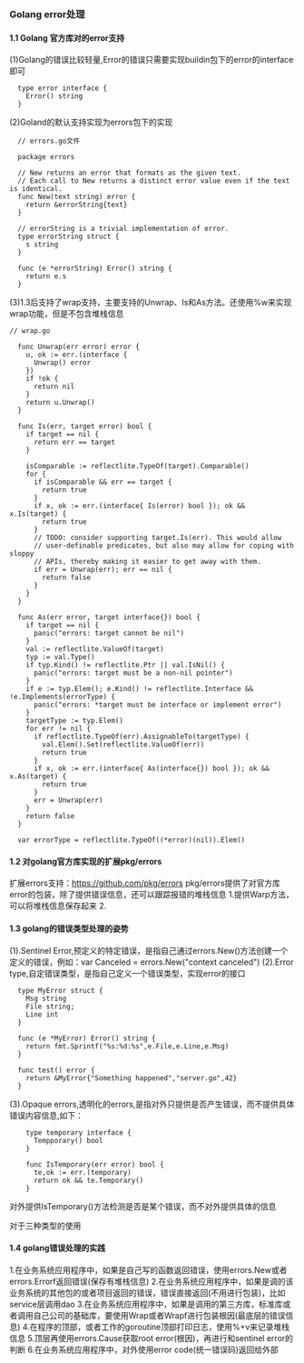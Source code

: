 ### Golang error处理

#### 1.1 Golang 官方库对的error支持
  (1)Golang的错误比较轻量,Error的错误只需要实现buildin包下的error的interface即可
  ```
    type error interface {
      Error() string
    }
  ```
  (2)Goland的默认支持实现为errors包下的实现
  ```
    // errors.go文件
    
    package errors

    // New returns an error that formats as the given text.
    // Each call to New returns a distinct error value even if the text is identical.
    func New(text string) error {
      return &errorString{text}
    }

    // errorString is a trivial implementation of error.
    type errorString struct {
      s string
    }

    func (e *errorString) Error() string {
      return e.s
    }

  ```
  (3)1.3后支持了wrap支持，主要支持的Unwrap、Is和As方法。还使用%w来实现wrap功能，但是不包含堆栈信息
  ```
  // wrap.go
  
    func Unwrap(err error) error {
      u, ok := err.(interface {
        Unwrap() error
      })
      if !ok {
        return nil
      }
      return u.Unwrap()
    }

    func Is(err, target error) bool {
      if target == nil {
        return err == target
      }

      isComparable := reflectlite.TypeOf(target).Comparable()
      for {
        if isComparable && err == target {
          return true
        }
        if x, ok := err.(interface{ Is(error) bool }); ok && x.Is(target) {
          return true
        }
        // TODO: consider supporting target.Is(err). This would allow
        // user-definable predicates, but also may allow for coping with sloppy
        // APIs, thereby making it easier to get away with them.
        if err = Unwrap(err); err == nil {
          return false
        }
      }
    }

    func As(err error, target interface{}) bool {
      if target == nil {
        panic("errors: target cannot be nil")
      }
      val := reflectlite.ValueOf(target)
      typ := val.Type()
      if typ.Kind() != reflectlite.Ptr || val.IsNil() {
        panic("errors: target must be a non-nil pointer")
      }
      if e := typ.Elem(); e.Kind() != reflectlite.Interface && !e.Implements(errorType) {
        panic("errors: *target must be interface or implement error")
      }
      targetType := typ.Elem()
      for err != nil {
        if reflectlite.TypeOf(err).AssignableTo(targetType) {
          val.Elem().Set(reflectlite.ValueOf(err))
          return true
        }
        if x, ok := err.(interface{ As(interface{}) bool }); ok && x.As(target) {
          return true
        }
        err = Unwrap(err)
      }
      return false
    }

    var errorType = reflectlite.TypeOf((*error)(nil)).Elem()
  ```
  
#### 1.2 对golang官方库实现的扩展pkg/errors
  扩展errors支持：https://github.com/pkg/errors
  pkg/errors提供了对官方库error的包装，除了提供错误信息，还可以跟踪报错的堆栈信息
  1.提供Warp方法，可以将堆栈信息保存起来
  2.
  

#### 1.3 golang的错误类型处理的姿势
  (1).Sentinel Error,预定义的特定错误，是指自己通过errors.New()方法创建一个定义的错误，例如：var Canceled = errors.New("context canceled")
  (2).Error type,自定错误类型，是指自己定义一个错误类型，实现error的接口
  ```
    type MyError struct {
      Msg string
      File string;
      Line int
    }
    
    func (e *MyError) Error() string {
      return fmt.Sprintf("%s:%d:%s",e.File,e.Line,e.Msg)
    }
    
    func test() error {
      return &MyError{"Something happened","server.go",42}
    }
  ```
  (3).Opaque errors,透明化的errors,是指对外只提供是否产生错误，而不提供具体错误内容信息,如下：
  ```
      type temporary interface {
        Tempporary() bool
      }

      func IsTemporary(err error) bool {
        te,ok := err.(temporary)
        return ok && te.Temporary()
      }
  ```
  对外提供IsTemporary()方法检测是否是某个错误，而不对外提供具体的信息
  
  对于三种类型的使用

#### 1.4 golang错误处理的实践
  1.在业务系统应用程序中，如果是自己写的函数返回错误，使用errors.New或者errors.Errorf返回错误(保存有堆栈信息)
  2.在业务系统应用程序中，如果是调的该业务系统的其他包的或者项目返回的错误，错误直接返回(不用进行包装)，比如service层调用dao
  3.在业务系统应用程序中，如果是调用的第三方库，标准库或者调用自己公司的基础库，要使用Wrap或者Wrapf进行包装根因(最底层的错误信息)
  4.在程序的顶部，或者工作的goroutine顶部打印日志，使用%+v来记录堆栈信息
  5.顶层再使用errors.Cause获取root error(根因)，再进行和sentinel error的判断
  6.在业务系统应用程序中，对外使用error code(统一错误码)返回给外部
